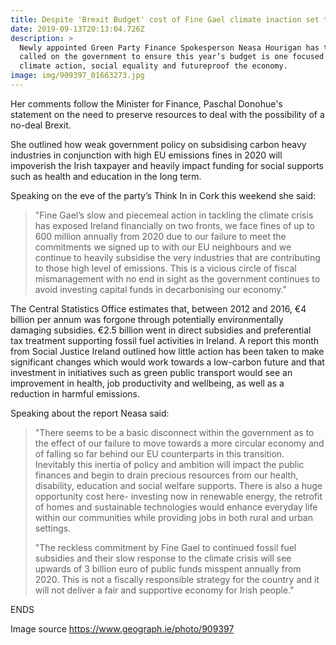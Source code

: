 ```yaml
---
title: Despite 'Brexit Budget' cost of Fine Gael climate inaction set to skyrocket
date: 2019-09-13T20:13:04.726Z
description: >
  Newly appointed Green Party Finance Spokesperson Neasa Hourigan has today
  called on the government to ensure this year’s budget is one focused on
  climate action, social equality and futureproof the economy.
image: img/909397_01663273.jpg
---
```

Her comments follow the Minister for Finance, Paschal Donohue's statement on the need to preserve resources to deal with the possibility of a no-deal Brexit.

She outlined how weak government policy on subsidising carbon heavy industries in conjunction with high EU emissions fines in 2020 will impoverish the Irish taxpayer and heavily impact funding for social supports such as health and education in the long term.

Speaking on the eve of the party’s Think In in Cork this weekend she said:

> "Fine Gael’s slow and piecemeal action in tackling the climate crisis has exposed Ireland financially on two fronts, we face fines of up to 600 million annually from 2020 due to our failure to meet the commitments we signed up to with our EU neighbours and we continue to heavily subsidise the very industries that are contributing to those high level of emissions. This is a vicious circle of fiscal mismanagement with no end in sight as the government continues to avoid investing capital funds in decarbonising our economy."

The Central Statistics Office estimates that, between 2012 and 2016, €4 billion per annum was forgone through potentially environmentally damaging subsidies. €2.5 billion went in direct subsidies and preferential tax treatment supporting fossil fuel activities in Ireland. A  report this month from Social Justice Ireland outlined how little action has been taken to make significant changes which would work towards a low-carbon future and that investment in initiatives such as green public transport would see an improvement in health, job productivity and wellbeing, as well as a reduction in harmful emissions.

 

Speaking about the report Neasa said:

> "There seems to be a basic disconnect within the government as to the effect of our failure to move towards a more circular economy and of falling so far behind our EU counterparts in this transition. Inevitably this inertia of policy and ambition will impact the public finances and begin to drain precious resources from our health, disability, education and social welfare supports. There is also a huge opportunity cost here- investing now in renewable energy, the retrofit of homes and sustainable technologies would enhance everyday life within our communities while providing jobs in both rural and urban settings.
>
> "The reckless commitment by Fine Gael to continued fossil fuel subsidies and their slow response to the climate crisis will see upwards of 3 billion euro of public funds misspent annually from 2020. This is not a fiscally responsible strategy for the country and it will not deliver a fair and supportive economy for Irish people."

ENDS

Image source <https://www.geograph.ie/photo/909397>
